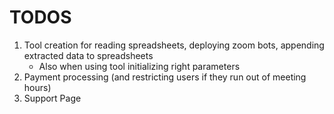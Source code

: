 # TODOS
1. Tool creation for reading spreadsheets, deploying zoom bots, appending extracted data to spreadsheets
    - Also when using tool initializing right parameters
2. Payment processing (and restricting users if they run out of meeting hours)
3. Support Page